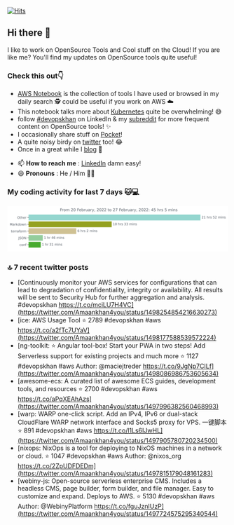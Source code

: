 [![Hits](https://hits.seeyoufarm.com/api/count/incr/badge.svg?url=https%3A%2F%2Fgithub.com%2Fakhan4u%2Fhit-counter&count_bg=%2379C83D&title_bg=%23555555&icon=&icon_color=%23E7E7E7&title=visits&edge_flat=false)](https://hits.seeyoufarm.com)

## Hi there 👋

I like to work on OpenSource Tools and Cool stuff on the Cloud! If you are like me? You'll find my updates on OpenSource tools quite useful!

### Check this out👇

* [AWS Notebook](https://histre.com/public/notebooks/dnllyanu/aws/) is the collection of tools I have used or browsed in my daily search 🕵️ could be useful if you work on AWS ☁️
* This notebook talks more about [Kubernetes](https://histre.com/public/notebooks/6uxdvo3y/kubernetes/) quite be overwhelming! 😅
* follow [#devopskhan](https://www.linkedin.com/feed/hashtag/devopskhan/) on LinkedIn & my [subreddit](https://www.reddit.com/r/devopskhan/) for more frequent content on OpenSource tools! ✨
* I occasionally share stuff on [Pocket](https://getpocket.com/@ej6g8d1dp2829A16a9Tf5d4T6bAMp3d8791rejDe86yem3bm4e14ex4fT4dluk29)!
* A quite noisy birdy on [twitter](https://twitter.com/Amaankhan4you) too! 😂
* Once in a great while I [blog](https://linuxparrot.com/) 😬


- 📫 **How to reach me** : [LinkedIn](https://www.linkedin.com/in/amaan-khan-linux-ninja) damn easy!
- 😄 **Pronouns** : He / Him 🤷‍♂️

### My coding activity for last 7 days 🐱💻

<img src="https://github.com/akhan4u/akhan4u/blob/main/images/stat.svg" alt="Amaan's Wakatime Activity!"/>

### 🔝 7 recent twitter posts
<!-- DEVDOJO:START -->
- [Continuously monitor your AWS services for configurations that can lead to degradation of confidentiality, integrity or availability. All results will be sent to Security Hub for further aggregation and analysis. #devopskhan https://t.co/mciLU7H4VC](https://twitter.com/Amaankhan4you/status/1498254854216630273)
- [ice: AWS Usage Tool
⭐️ 2789
#devopskhan #aws
https://t.co/a2fTc7UYaV](https://twitter.com/Amaankhan4you/status/1498177588539572224)
- [ng-toolkit: :star: Angular tool-box! Start your PWA in two steps! Add Serverless support for existing projects and much more
⭐️ 1127
#devopskhan #aws
Author: @maciejtreder
https://t.co/9JgNp7CILf](https://twitter.com/Amaankhan4you/status/1498086986753605634)
- [awesome-ecs: A curated list of awesome ECS guides, development tools, and resources
⭐️ 2700
#devopskhan #aws
https://t.co/aPqXEAhAzs](https://twitter.com/Amaankhan4you/status/1497996382560468993)
- [warp: WARP one-click script. Add an IPv4, IPv6 or dual-stack CloudFlare WARP network interface and Socks5 proxy for VPS. 一键脚本
⭐️ 891
#devopskhan #aws
https://t.co/l1Ls6IJwHL](https://twitter.com/Amaankhan4you/status/1497905780720234500)
- [nixops: NixOps is a tool for deploying to NixOS machines in a network or cloud.
⭐️ 1047
#devopskhan #aws
Author: @nixos_org
https://t.co/2ZpUDFDEDm](https://twitter.com/Amaankhan4you/status/1497815179048161283)
- [webiny-js: Open-source serverless enterprise CMS. Includes a headless CMS, page builder, form builder, and file manager. Easy to customize and expand. Deploys to AWS.
⭐️ 5130
#devopskhan #aws
Author: @WebinyPlatform
https://t.co/fguJznIUzP](https://twitter.com/Amaankhan4you/status/1497724575295340544)
<!-- DEVDOJO:END -->

<!-- ![Amaan's GitHub stats](https://github-readme-stats.vercel.app/api?username=akhan4u&count_private=true&show_icons=true&hide=contribs) -->
